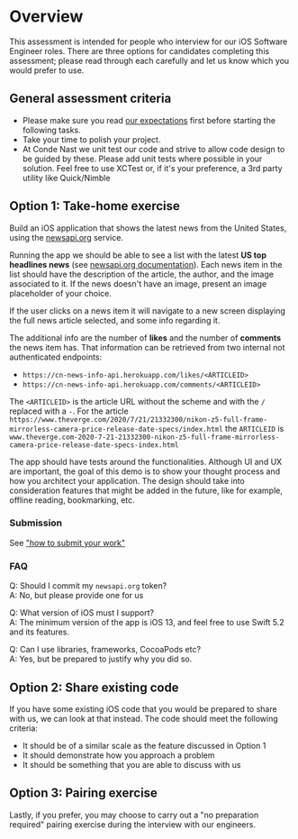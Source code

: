 # Overview
This assessment is intended for people who interview for our iOS Software Engineer roles. There are three options for candidates completing this assessment; please read through each carefully and let us know which you would prefer to use.

## General assessment criteria
 * Please make sure you read [our expectations](../README.md#what-we-are-looking-for) first before starting the following tasks.
 * Take your time to polish your project.
 * At Conde Nast we unit test our code and strive to allow code design to be guided by these. Please add unit tests where possible in your solution. Feel free to use XCTest or, if it's your preference, a 3rd party utility like Quick/Nimble

## Option 1: Take-home exercise

Build an iOS application that shows the latest news from the United States, using the [newsapi.org](https://newsapi.org) service.

Running the app we should be able to see a list with the latest **US top headlines news** (see [newsapi.org documentation](https://newsapi.org/docs/)).
Each news item in the list should have the description of the article, the author, and the image associated to it. 
If the news doesn't have an image, present an image placeholder of your choice.

If the user clicks on a news item it will navigate to a new screen displaying the full news article selected, and some info regarding it.

The additional info are the number of **likes** and the number of **comments** the news item has.
That information can be retrieved from two internal not authenticated endpoints: 

 * `https://cn-news-info-api.herokuapp.com/likes/<ARTICLEID>` 
 * `https://cn-news-info-api.herokuapp.com/comments/<ARTICLEID>`

The  `<ARTICLEID>`  is the article URL without the scheme and with the `/` replaced with a `-`.
For the article `https://www.theverge.com/2020/7/21/21332300/nikon-z5-full-frame-mirrorless-camera-price-release-date-specs/index.html` the `ARTICLEID` is `www.theverge.com-2020-7-21-21332300-nikon-z5-full-frame-mirrorless-camera-price-release-date-specs-index.html`

The app should have tests around the functionalities.
Although UI and UX are important, the goal of this demo is to show your thought process and how you architect your application. The design should take into consideration features that might be added in the future, like for example, offline reading, bookmarking, etc.

### Submission
See ["how to submit your work"](../README.md#how-to-submit-code)

### FAQ

Q: Should I commit my `newsapi.org` token?  
A: No, but please provide one for us

Q: What version of iOS must I support?  
A: The minimum version of the app is iOS 13, and feel free to use Swift 5.2 and its features. 

Q: Can I use libraries, frameworks, CocoaPods etc?  
A: Yes, but be prepared to justify why you did so.

## Option 2: Share existing code

If you have some existing iOS code that you would be prepared to share with us, we can look at that instead. The code should meet the following criteria:

* It should be of a similar scale as the feature discussed in Option 1
* It should demonstrate how you approach a problem
* It should be something that you are able to discuss with us

## Option 3: Pairing exercise

Lastly, if you prefer, you may choose to carry out a "no preparation required" pairing exercise during the interview with our engineers.
